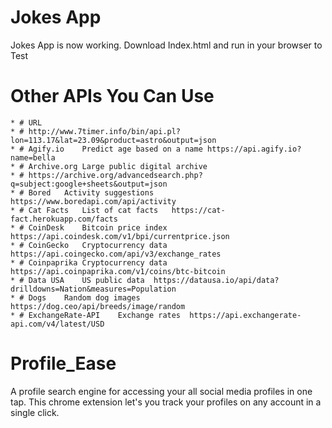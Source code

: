 # Jokes App
Jokes App is now working. Download Index.html and run in your browser to Test
  # Other APIs You Can Use
    * # URL
    * # http://www.7timer.info/bin/api.pl?lon=113.17&lat=23.09&product=astro&output=json
    * #	Agify.io	Predict age based on a name	https://api.agify.io?name=bella
    * #	Archive.org	Large public digital archive	
    * # https://archive.org/advancedsearch.php?q=subject:google+sheets&output=json
    * # Bored	Activity suggestions	https://www.boredapi.com/api/activity
    * # Cat Facts	List of cat facts	https://cat-fact.herokuapp.com/facts
    * # CoinDesk	Bitcoin price index	https://api.coindesk.com/v1/bpi/currentprice.json
    * # CoinGecko	Cryptocurrency data	https://api.coingecko.com/api/v3/exchange_rates
	* # Coinpaprika	Cryptocurrency data	https://api.coinpaprika.com/v1/coins/btc-bitcoin
	* #	Data USA	US public data	https://datausa.io/api/data?drilldowns=Nation&measures=Population
	* #	Dogs	Random dog images	https://dog.ceo/api/breeds/image/random
    * # ExchangeRate-API	Exchange rates	https://api.exchangerate-api.com/v4/latest/USD


# Profile_Ease
A profile search engine for accessing your all social media profiles in one tap. This chrome extension let's you track your profiles on any account in a single click.

